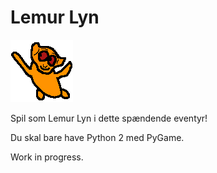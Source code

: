 # Lemur Lyn

![Lemur Lyn](art/characters/lemur.png)

Spil som Lemur Lyn i dette spændende eventyr!

Du skal bare have Python 2 med PyGame.

Work in progress.
